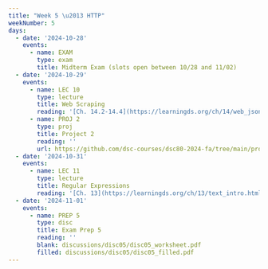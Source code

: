 ```yaml
---
title: "Week 5 \u2013 HTTP"
weekNumber: 5
days:
  - date: '2024-10-28'
    events:
      - name: EXAM
        type: exam
        title: Midterm Exam (slots open between 10/28 and 11/02)
  - date: '2024-10-29'
    events:
      - name: LEC 10
        type: lecture
        title: Web Scraping
        reading: '[Ch. 14.2-14.4](https://learningds.org/ch/14/web_json.html)'
      - name: PROJ 2
        type: proj
        title: Project 2
        reading: ''
        url: https://github.com/dsc-courses/dsc80-2024-fa/tree/main/projects/project02
  - date: '2024-10-31'
    events:
      - name: LEC 11
        type: lecture
        title: Regular Expressions
        reading: '[Ch. 13](https://learningds.org/ch/13/text_intro.html)'
  - date: '2024-11-01'
    events:
      - name: PREP 5
        type: disc
        title: Exam Prep 5
        reading: ''
        blank: discussions/disc05/disc05_worksheet.pdf
        filled: discussions/disc05/disc05_filled.pdf
---
```

